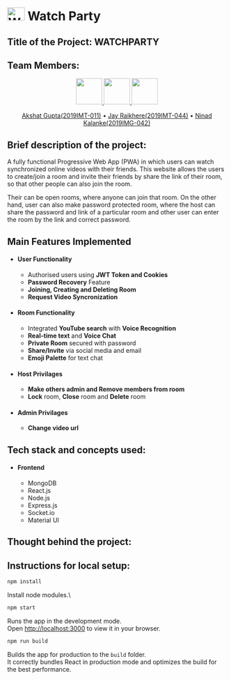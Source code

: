 <h1> <img alt="Website Logo" src="https://www.linkpicture.com/q/favicon_20.png" height="30px" width="40px"/> Watch Party </h1>

## Title of the Project: WATCHPARTY
## Team Members:

<p align="center">
<a href="https://github.com/akshat45">
	<img src="https://github.com/akshat45.png" width="60px">
</a>

<a href="https://github.com/jayraikhere">
	<img src="https://github.com/jayraikhere.png" width="60px">
</a>
<a href="https://github.com/ninad-0408/">
	<img src="https://github.com/ninad-0408.png" width="60px">
</a>
</p>
<p align="center">
		<a href="https://github.com/akshat45">Akshat Gupta(2019IMT-011)</a> •
		<a href="https://github.com/jayraikhere">Jay Raikhere(2019IMT-044)</a> •
     <a href="https://github.com/ninad-0408/">Ninad Kalanke(2019IMG-042)</a> 
</p>

## Brief description of the project:
A fully functional Progressive Web App (PWA) in which users can watch synchronized online videos with their friends. This website allows the users to create/join a room and invite their friends by share the link of their room, so that other people can also join the room.

Their can be open rooms, where anyone can join that room. On the other hand, user can also make password protected room, where the host can share the password and link of a particular room and other user can enter the room by the link and correct password.

## Main Features Implemented
- #### User Functionality
  - Authorised users using **JWT Token and Cookies**
  - **Password Recovery** Feature
  - **Joining, Creating and Deleting Room**
  - **Request Video Syncronization**
- #### Room Functionality
  - Integrated **YouTube search** with **Voice Recognition**
  - **Real-time text** and **Voice Chat**
  - **Private Room** secured with password
  - **Share/Invite** via social media and email
  - **Emoji Palette** for text chat
- #### Host Privilages
  - **Make others admin and Remove members from room**
  - **Lock** room, **Close** room and **Delete** room
- #### Admin Privilages
	- **Change video url**

## Tech stack and concepts used:
- #### Frontend
	- MongoDB
	- React.js
	- Node.js
	- Express.js
	- Socket.io
	- Material UI

## Thought behind the project:

## Instructions for local setup:

```javascript
npm install
```

Install node modules.\

```javascript
npm start
```

Runs the app in the development mode.\
Open [http://localhost:3000](http://localhost:3000) to view it in your browser.

```javascript
npm run build
```

Builds the app for production to the `build` folder.\
It correctly bundles React in production mode and optimizes the build for the best performance.

<!-- ## Terminology:

The creater of the room is host and admin and other users in a room are members. The activity in a room is controlled by admins. The admin can make any members to admin and also have right to remove any member. The host can lock/unlock the room.

## Working:

- First, the user can login/signup to the website.
- Then he can create or join the room, a user can't join more than one room.
- Any of the admin can either paste the video link in the searchbar and send to all members.
- The admins have also facility to search YouTube videos by audio assistant or by writting some text in the searchbar.
- The users in a room can watch same online video syncronisely, and they can chat in the room.
- Any of the user can send audio message to all members.
- The host have access to close and delete the room. -->


